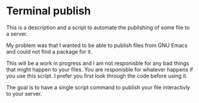 Terminal publish
================

This is a description and a script to automate the publishing of some file to a server.

My problem was that I wanted to be able to publish files from GNU Emacs and could not find a package for it.

This will be a work in progress and I am not responisble for any bad things that might happen to your files.
You are responisble for whatever happens if you use this script. I prefer you first look through the code before using it.

The goal is to have a single script command to publish your file interactivly to your server.
